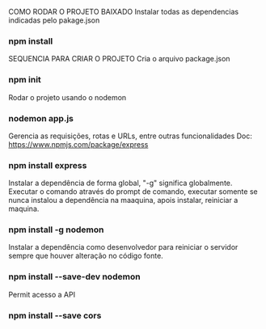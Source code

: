 COMO RODAR O PROJETO BAIXADO
Instalar todas as dependencias indicadas pelo pakage.json
### npm install

SEQUENCIA PARA CRIAR O PROJETO
Cria o arquivo package.json
### npm init

Rodar o projeto usando o nodemon
### nodemon app.js

Gerencia as requisições, rotas e URLs, entre outras funcionalidades
Doc: https://www.npmjs.com/package/express 
### npm install express

Instalar a dependência de forma global, "-g" significa globalmente. Executar o comando através do prompt de comando, executar somente se nunca instalou a dependência na maaquina, apois instalar, reiniciar a maquina.
### npm install -g nodemon

Instalar a dependência como desenvolvedor para reiniciar o servidor sempre que houver alteração no código fonte.
### npm install --save-dev nodemon

Permit acesso a API
### npm install --save cors 